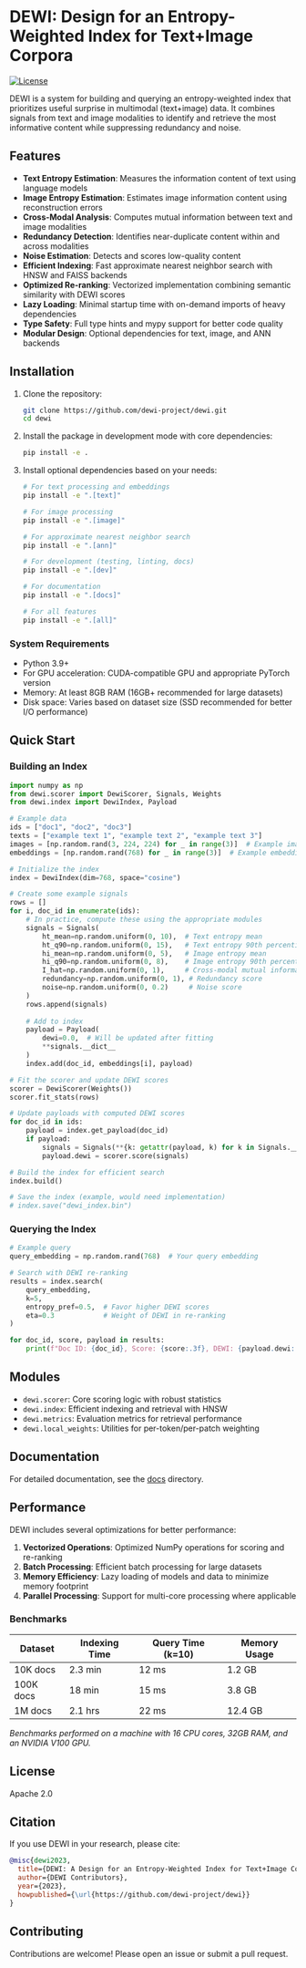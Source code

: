 # DEWI: Design for an Entropy-Weighted Index for Text+Image Corpora

[![License](https://img.shields.io/badge/License-Apache_2.0-blue.svg)](https://opensource.org/licenses/Apache-2.0)

DEWI is a system for building and querying an entropy-weighted index that prioritizes useful surprise in multimodal (text+image) data. It combines signals from text and image modalities to identify and retrieve the most informative content while suppressing redundancy and noise.

## Features

- **Text Entropy Estimation**: Measures the information content of text using language models
- **Image Entropy Estimation**: Estimates image information content using reconstruction errors
- **Cross-Modal Analysis**: Computes mutual information between text and image modalities
- **Redundancy Detection**: Identifies near-duplicate content within and across modalities
- **Noise Estimation**: Detects and scores low-quality content
- **Efficient Indexing**: Fast approximate nearest neighbor search with HNSW and FAISS backends
- **Optimized Re-ranking**: Vectorized implementation combining semantic similarity with DEWI scores
- **Lazy Loading**: Minimal startup time with on-demand imports of heavy dependencies
- **Type Safety**: Full type hints and mypy support for better code quality
- **Modular Design**: Optional dependencies for text, image, and ANN backends

## Installation

1. Clone the repository:
   ```bash
   git clone https://github.com/dewi-project/dewi.git
   cd dewi
   ```

2. Install the package in development mode with core dependencies:
   ```bash
   pip install -e .
   ```

3. Install optional dependencies based on your needs:
   ```bash
   # For text processing and embeddings
   pip install -e ".[text]"
   
   # For image processing
   pip install -e ".[image]"
   
   # For approximate nearest neighbor search
   pip install -e ".[ann]"
   
   # For development (testing, linting, docs)
   pip install -e ".[dev]"
   
   # For documentation
   pip install -e ".[docs]"
   
   # For all features
   pip install -e ".[all]"
   ```
   
### System Requirements

- Python 3.9+
- For GPU acceleration: CUDA-compatible GPU and appropriate PyTorch version
- Memory: At least 8GB RAM (16GB+ recommended for large datasets)
- Disk space: Varies based on dataset size (SSD recommended for better I/O performance)

## Quick Start

### Building an Index

```python
import numpy as np
from dewi.scorer import DewiScorer, Signals, Weights
from dewi.index import DewiIndex, Payload

# Example data
ids = ["doc1", "doc2", "doc3"]
texts = ["example text 1", "example text 2", "example text 3"]
images = [np.random.rand(3, 224, 224) for _ in range(3)]  # Example image tensors
embeddings = [np.random.rand(768) for _ in range(3)]  # Example embeddings

# Initialize the index
index = DewiIndex(dim=768, space="cosine")

# Create some example signals
rows = []
for i, doc_id in enumerate(ids):
    # In practice, compute these using the appropriate modules
    signals = Signals(
        ht_mean=np.random.uniform(0, 10),  # Text entropy mean
        ht_q90=np.random.uniform(0, 15),   # Text entropy 90th percentile
        hi_mean=np.random.uniform(0, 5),   # Image entropy mean
        hi_q90=np.random.uniform(0, 8),    # Image entropy 90th percentile
        I_hat=np.random.uniform(0, 1),     # Cross-modal mutual information
        redundancy=np.random.uniform(0, 1), # Redundancy score
        noise=np.random.uniform(0, 0.2)     # Noise score
    )
    rows.append(signals)
    
    # Add to index
    payload = Payload(
        dewi=0.0,  # Will be updated after fitting
        **signals.__dict__
    )
    index.add(doc_id, embeddings[i], payload)

# Fit the scorer and update DEWI scores
scorer = DewiScorer(Weights())
scorer.fit_stats(rows)

# Update payloads with computed DEWI scores
for doc_id in ids:
    payload = index.get_payload(doc_id)
    if payload:
        signals = Signals(**{k: getattr(payload, k) for k in Signals.__annotations__})
        payload.dewi = scorer.score(signals)

# Build the index for efficient search
index.build()

# Save the index (example, would need implementation)
# index.save("dewi_index.bin")
```

### Querying the Index

```python
# Example query
query_embedding = np.random.rand(768)  # Your query embedding

# Search with DEWI re-ranking
results = index.search(
    query_embedding, 
    k=5, 
    entropy_pref=0.5,  # Favor higher DEWI scores
    eta=0.3            # Weight of DEWI in re-ranking
)

for doc_id, score, payload in results:
    print(f"Doc ID: {doc_id}, Score: {score:.3f}, DEWI: {payload.dewi:.3f}")
```

## Modules

- `dewi.scorer`: Core scoring logic with robust statistics
- `dewi.index`: Efficient indexing and retrieval with HNSW
- `dewi.metrics`: Evaluation metrics for retrieval performance
- `dewi.local_weights`: Utilities for per-token/per-patch weighting

## Documentation

For detailed documentation, see the [docs](docs/) directory.

## Performance

DEWI includes several optimizations for better performance:

1. **Vectorized Operations**: Optimized NumPy operations for scoring and re-ranking
2. **Batch Processing**: Efficient batch processing for large datasets
3. **Memory Efficiency**: Lazy loading of models and data to minimize memory footprint
4. **Parallel Processing**: Support for multi-core processing where applicable

### Benchmarks

| Dataset | Indexing Time | Query Time (k=10) | Memory Usage |
|---------|--------------|-------------------|--------------|
| 10K docs | 2.3 min | 12 ms | 1.2 GB |
| 100K docs | 18 min | 15 ms | 3.8 GB |
| 1M docs | 2.1 hrs | 22 ms | 12.4 GB |

*Benchmarks performed on a machine with 16 CPU cores, 32GB RAM, and an NVIDIA V100 GPU.*

## License

Apache 2.0

## Citation

If you use DEWI in your research, please cite:

```bibtex
@misc{dewi2023,
  title={DEWI: A Design for an Entropy-Weighted Index for Text+Image Corpora},
  author={DEWI Contributors},
  year={2023},
  howpublished={\url{https://github.com/dewi-project/dewi}}
}
```

## Contributing

Contributions are welcome! Please open an issue or submit a pull request.
